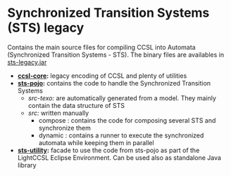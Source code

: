 # Synchronized Transition Systems (STS) legacy

Contains the main source files for compiling CCSL into Automata (Synchronized Transition Systems - STS).
The binary files are availables in [sts-legacy.jar](../dependencies/jar/) 

- **[ccsl-core](ccsl-core/):** legacy encoding of CCSL and plenty of utilities
- **[sts-pojo](ccsl-pojo/):** contains the code to handle the Synchronized Transition Systems
  - *src-texo:* are automatically generated from a model. They mainly contain the data structure of STS
  - *src:* written manually
    - compose : contains the code for composing several STS and synchronize them
    - dynamic : contains a runner to execute the synchronized automata while keeping them in parallel
 - **[sts-utility](sts-utility):** facade to use the code from sts-pojo as part of the LightCCSL Eclipse Environment. Can be used also as standalone Java library   
 
